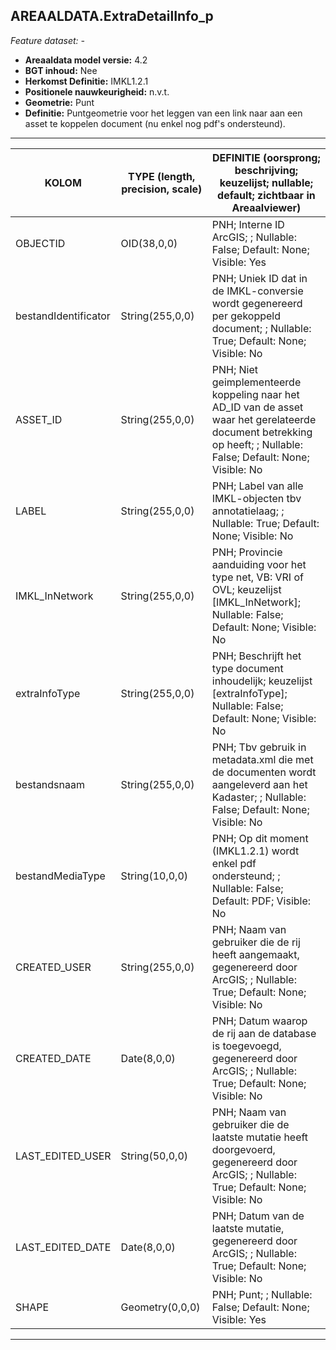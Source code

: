 ## AREAALDATA.ExtraDetailInfo_p

*Feature dataset: -*

* __Areaaldata model versie:__ 4.2
* __BGT inhoud:__ Nee
* __Herkomst Definitie:__ IMKL1.2.1
* __Positionele nauwkeurigheid:__ n.v.t.
* __Geometrie:__ Punt
* __Definitie:__ Puntgeometrie voor het leggen van een link naar aan een asset te koppelen document (nu enkel nog pdf's ondersteund).


***

|__KOLOM__                             |__TYPE (length, precision, scale)__          	          |__DEFINITIE__ (oorsprong; beschrijving; keuzelijst; nullable; default; zichtbaar in Areaalviewer)|
|------                          	|----          	        |-----    |
|OBJECTID                           |OID(38,0,0)            |PNH; Interne ID ArcGIS; ; Nullable: False; Default: None; Visible: Yes|
|bestandIdentificator               |String(255,0,0)        |PNH; Uniek ID dat in de IMKL-conversie wordt gegenereerd per gekoppeld document; ; Nullable: True; Default: None; Visible: No|
|ASSET_ID                           |String(255,0,0)        |PNH; Niet geimplementeerde koppeling naar het AD_ID van de asset waar het gerelateerde document betrekking op heeft; ; Nullable: False; Default: None; Visible: No|
|LABEL                              |String(255,0,0)        |PNH; Label van alle IMKL-objecten tbv annotatielaag; ; Nullable: True; Default: None; Visible: No|
|IMKL_InNetwork                     |String(255,0,0)        |PNH; Provincie aanduiding voor het type net, VB: VRI of OVL; keuzelijst [IMKL_InNetwork]; Nullable: False; Default: None; Visible: No|
|extraInfoType                      |String(255,0,0)        |PNH; Beschrijft het type document inhoudelijk; keuzelijst [extraInfoType]; Nullable: False; Default: None; Visible: No|
|bestandsnaam                       |String(255,0,0)        |PNH; Tbv gebruik in metadata.xml die met de documenten wordt aangeleverd aan het Kadaster; ; Nullable: False; Default: None; Visible: No|
|bestandMediaType                   |String(10,0,0)         |PNH; Op dit moment (IMKL1.2.1) wordt enkel pdf ondersteund; ; Nullable: False; Default: PDF; Visible: No|
|CREATED_USER                       |String(255,0,0)        |PNH; Naam van gebruiker die de rij heeft aangemaakt, gegenereerd door ArcGIS; ; Nullable: True; Default: None; Visible: No|
|CREATED_DATE                       |Date(8,0,0)            |PNH; Datum waarop de rij aan de database is toegevoegd, gegenereerd door ArcGIS; ; Nullable: True; Default: None; Visible: No|
|LAST_EDITED_USER                   |String(50,0,0)         |PNH; Naam van gebruiker die de laatste mutatie heeft doorgevoerd, gegenereerd door ArcGIS; ; Nullable: True; Default: None; Visible: No|
|LAST_EDITED_DATE                   |Date(8,0,0)            |PNH; Datum van de laatste mutatie, gegenereerd door ArcGIS; ; Nullable: True; Default: None; Visible: No|
|SHAPE                              |Geometry(0,0,0)        |PNH; Punt; ; Nullable: False; Default: None; Visible: Yes|

***
